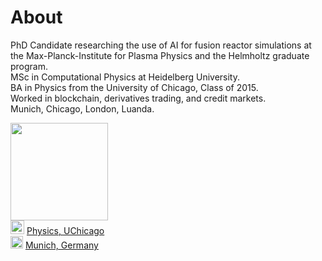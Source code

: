 # About

PhD Candidate researching the use of AI for fusion reactor simulations at the Max-Planck-Institute for Plasma Physics and the Helmholtz graduate program.<br />
MSc in Computational Physics at Heidelberg University.<br />
BA in Physics from the University of Chicago, Class of 2015.<br />
Worked in blockchain, derivatives trading, and credit markets.<br />
Munich, Chicago, London, Luanda.<br />


<div class="details">
  <!-- vCard -->
  <div class="qr">
    <a href="vCard.vcf">
      <img style="float: center; border: 0px" src="https://the-rccg.github.io/rgreif_qrcode.png" height="156" class="qr">
    </a>
  </div>
  <!-- Education -->
  <img style="border: 0px; display: inline-block;" src="https://the-rccg.github.io/icons/grad_hat.svg" height="22" class="icon" /> 
  <a href="https://www.uchicago.edu/" target="_blank">
    Physics, UChicago 
  </a>
  <br>
  <!-- Address -->
  <img style="border: 0px; display: inline-block;" src="https://the-rccg.github.io/icons/map_pin.svg" height="20" class="icon" /> 
  <a href="https://www.the-rccg.github.io/keybase.txt/" target="_blank">
    Munich, Germany
  </a>
  <br>
</div> <!-- Details -->

